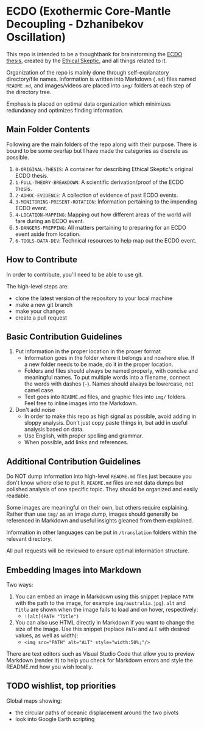# ECDO (Exothermic Core-Mantle Decoupling - Dzhanibekov Oscillation)

This repo is intended to be a thoughtbank for brainstorming the [ECDO thesis](https://theethicalskeptic.com/2024/05/23/master-exothermic-core-mantle-decoupling-dzhanibekov-oscillation-theory/), created by the [Ethical Skeptic](https://theethicalskeptic.com/), and all things related to it.

Organization of the repo is mainly done through self-explanatory directory/file names. Information is written into Markdown (`.md`) files named `README.md`, and images/videos are placed into `img/` folders at each step of the directory tree.

Emphasis is placed on optimal data organization which minimizes redundancy and optimizes finding information.

## Main Folder Contents

Following are the main folders of the repo along with their purpose. There is bound to be some overlap but I have made the categories as discrete as possible.

1. `0-ORIGINAL-THESIS`: A container for describing Ethical Skeptic's original ECDO thesis.
2. `1-FULL-THEORY-BREAKDOWN`: A scientific derivation/proof of the ECDO thesis.
3. `2-ADHOC-EVIDENCE`: A collection of evidence of past ECDO events.
4. `3-MONITORING-PRESENT-ROTATION`: Information pertaining to the impending ECDO event.
5. `4-LOCATION-MAPPING`: Mapping out how different areas of the world will fare during an ECDO event.
6. `5-DANGERS-PREPPING`: All matters pertaining to preparing for an ECDO event aside from location.
7. `6-TOOLS-DATA-DEV`: Technical resources to help map out the ECDO event.

## How to Contribute

In order to contribute, you'll need to be able to use git.

The high-level steps are:
- clone the latest version of the repository to your local machine
- make a new git branch
- make your changes
- create a pull request

## Basic Contribution Guidelines

1. Put information in the proper location in the proper format
	- Information goes in the folder where it belongs and nowhere else. If a new folder needs to be made, do it in the proper location.
	- Folders and files should always be named properly, with concise and meaningful names. To put multiple words into a filename, connect the words with dashes (`-`). Names should always be lowercase, not camel case.
	- Text goes into `README.md` files, and graphic files into `img/` folders. Feel free to inline images into the Markdown.
2. Don't add noise
	- In order to make this repo as high signal as possible, avoid adding in sloppy analysis. Don't just copy paste things in, but add in useful analysis based on data.
	- Use English, with proper spelling and grammar.
	- When possible, add links and references.

## Additional Contribution Guidelines

Do NOT dump information into high-level `README.md` files just because you don't know where else to put it. `README.md` files are not data dumps but polished analysis of one specific topic. They should be organized and easily readable.

Some images are meaningful on their own, but others require explaining. Rather than use `img/` as an image dump, images should generally be referenced in Markdown and useful insights gleaned from them explained.

Information in other languages can be put in `/translation` folders within the relevant directory.

All pull requests will be reviewed to ensure optimal information structure.

## Embedding Images into Markdown

Two ways:
1. You can embed an image in Markdown using this snippet (replace `PATH` with the path to the image, for example `img/australia.jpg`). `alt` and `Title` are shown when the image fails to load and on hover, respectively:
	- `![alt](PATH "Title")`
2. You can also use HTML directly in Markdown if you want to change the size of the image. Use this snippet (replace `PATH` and `ALT` with desired values, as well as width):
	- `<img src="PATH" alt="ALT" style="width:50%;"/>`

There are text editors such as Visual Studio Code that allow you to preview Markdown (render it) to help you check for Markdown errors and style the README.md how you wish locally.

## TODO wishlist, top priorities

Global maps showing:
- the circular paths of oceanic displacement around the two pivots
- look into Google Earth scripting
